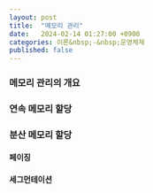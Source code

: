 ```yaml
---
layout: post
title:  "메모리 관리"
date:   2024-02-14 01:27:00 +0900
categories: 이론&nbsp;-&nbsp;운영체제
published: false
---
```


### 메모리 관리의 개요
### 연속 메모리 할당
### 분산 메모리 할당
#### 페이징
#### 세그먼테이션